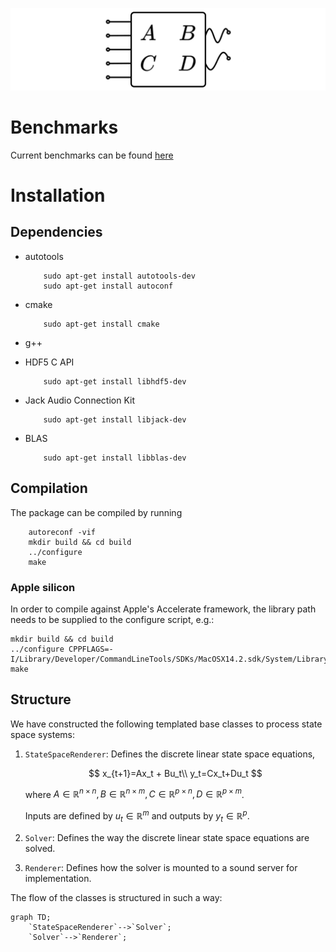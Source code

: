 ![State Space Model](ssm.png)

# Benchmarks

Current benchmarks can be found [here](https://artpelling.github.io/state-space-renderer/benchmarks/)

# Installation

## Dependencies

- autotools

  ```shell
      sudo apt-get install autotools-dev
      sudo apt-get install autoconf
  ```

- cmake

  ```shell
      sudo apt-get install cmake
  ```

- g++
- HDF5 C API

  ```shell
      sudo apt-get install libhdf5-dev
  ```

- Jack Audio Connection Kit

  ```shell
      sudo apt-get install libjack-dev
  ```

- BLAS

  ```shell
      sudo apt-get install libblas-dev
  ```

## Compilation

The package can be compiled by running

```shell
    autoreconf -vif
    mkdir build && cd build
    ../configure
    make
```

### Apple silicon

In order to compile against Apple's Accelerate framework, the library path needs to be supplied to the configure script, e.g.:

```shell
mkdir build && cd build
../configure CPPFLAGS=-I/Library/Developer/CommandLineTools/SDKs/MacOSX14.2.sdk/System/Library/Frameworks/Accelerate.framework/Versions/A/Frameworks/vecLib.framework/Headers
make
```

## Structure

We have constructed the following templated base classes to process state space systems:

1. `StateSpaceRenderer`: Defines the discrete linear state space equations,

   $$
   x_{t+1}=Ax_t + Bu_t\\ y_t=Cx_t+Du_t
   $$

   where $A\in\mathbb{R}^{n\times n}, B\in\mathbb{R}^{n\times m},C\in\mathbb{R}^{p\times n},D\in\mathbb{R}^{p\times m}$.

   Inputs are defined by $u_t\in\mathbb{R}^m$ and outputs by $y_t\in\mathbb{R}^p$.

2. `Solver`: Defines the way the discrete linear state space equations are solved.
3. `Renderer`: Defines how the solver is mounted to a sound server for implementation.

The flow of the classes is structured in such a way:

```mermaid
graph TD;
    `StateSpaceRenderer`-->`Solver`;
    `Solver`-->`Renderer`;
```
